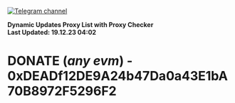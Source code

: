 [![Telegram channel](https://img.shields.io/endpoint?url=https://runkit.io/damiankrawczyk/telegram-badge/branches/master?url=https://t.me/n4z4v0d)](https://t.me/n4z4v0d) 

**Dynamic Updates Proxy List with Proxy Checker**  
**Last Updated: 19.12.23 04:02**

# DONATE (_any evm_) - 0xDEADf12DE9A24b47Da0a43E1bA70B8972F5296F2
